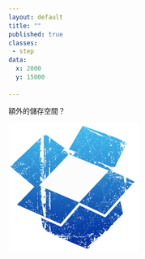 ```yaml
---
layout: default
title: ""
published: true
classes:
 - step
data:
  x: 2000
  y: 15000

---
```


額外的儲存空間？

![dropbox](dropbox.png)

